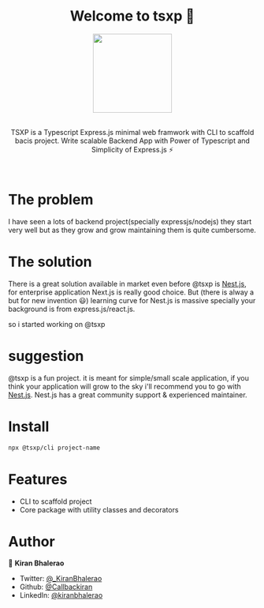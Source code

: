 <div align="center">
<h1>Welcome to tsxp 👋</h1>

<img src="https://i.imgur.com/FtKoA7z.png" height="160" />
<br />
<br />

TSXP is a Typescript Express.js minimal web framwork with CLI to scaffold bacis project. Write scalable
Backend App with Power of Typescript and Simplicity of Express.js ⚡

</div>
<br />

# The problem

I have seen a lots of backend project(specially expressjs/nodejs) they start very well but as they grow and grow maintaining them is quite cumbersome.

# The solution

There is a great solution available in market even before @tsxp is [Nest.js](https://nestjs.com/), for enterprise application Next.js is really good choice.
But (there is alway a but for new invention 😃) learning curve for Nest.js is massive specially your background is from express.js/react.js.

so i started working on @tsxp

# suggestion

@tsxp is a fun project. it is meant for simple/small scale application, if you think your application will grow to the sky i'll recommend you to go with [Nest.js](https://nestjs.com/). Nest.js has a great community support & experienced maintainer.

# Install

```sh
npx @tsxp/cli project-name
```

# Features

- CLI to scaffold project
- Core package with utility classes and decorators

# Author

👤 **Kiran Bhalerao**

- Twitter: [@\_KiranBhalerao](https://twitter.com/_KiranBhalerao)
- Github: [@Callbackiran](https://github.com/Callbackiran)
- LinkedIn: [@kiranbhalerao](https://linkedin.com/in/kiranbhalerao)
